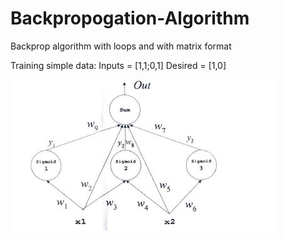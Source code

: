 # Backpropogation-Algorithm
Backprop algorithm with loops and with matrix format

Training simple data:
Inputs = [1,1;0,1]
Desired = [1,0]

![Screenshot](pic.JPG)
